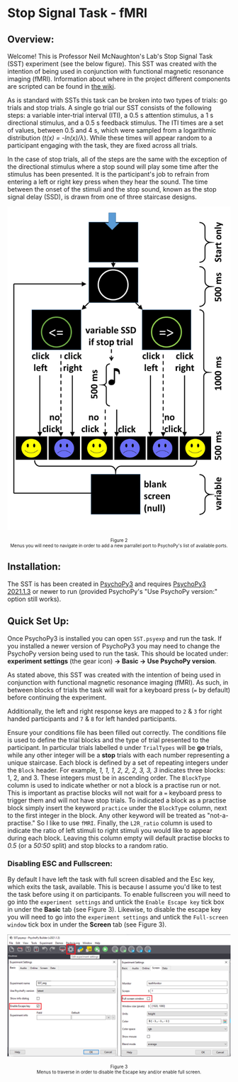 # Stop Signal Task - fMRI
## Overview:
Welcome! This is Professor Neil McNaughton's Lab's Stop Signal Task (SST) 
experiment (see the below figure). This SST was created with the intention of 
being used in conjunction with functional magnetic resonance imaging (fMRI). 
Information about where in the project different components are scripted 
can be found in [the wiki](https://github.com/Neil-McNaughton-Lab/fMRI-StopSignalTask/wiki).

As is standard with SSTs this task can be broken into two types of trials: 
go trials and stop trials. A single go trial our SST consists of the 
following steps: a variable inter-trial interval (ITI), a 0.5 s attention 
stimulus, a 1 s directional stimulus, and a 0.5 s feedback stimulus. The ITI 
times are a set of values, between 0.5 and 4 s, which were sampled from a 
logarithmic distribution (*t(x) = -ln(x)/λ*). While these times will appear 
random to a participant engaging with the task, they are fixed across all 
trials. 

In the case of stop trials, all of the steps are the same with the exception
of the directional stimulus where a stop sound will play some time after the 
stimulus has been presented. It is the participant's job to refrain from 
entering a left or right key press when they hear the sound. The time between 
the onset of the stimuli and the stop sound, known as the stop signal delay 
(SSD), is drawn from one of three staircase designs.

![SST Flowchart](doc/figures/SST_flow_2021-07-20.png?raw=true "SST flowchart")
<p align="center" style="font-size:10px">
    Figure 2<br />  
    Menus you will need to navigate in order to add a new parrallel port to 
    PsychoPy's list of available ports.
</p>

## Installation:
The SST is has been created in [PsychoPy3](https://www.psychopy.org/) 
and requires [PsychoPy3 2021.1.3](https://github.com/psychopy/psychopy/releases) 
or newer to run (provided PsychoPy's "Use PsychoPy version:" option still works).


## Quick Set Up:
Once PsychoPy3 is installed you can open `SST.psyexp` and run the task. If you 
installed a newer version of PsychoPy3 you may need to change the PsychoPy 
version being used to run the task. This should be located under: 
__experiment settings__ (the gear icon) __-> Basic -> Use PsychoPy version__.

As stated above, this SST was created with the intention of being used in 
conjunction with functional magnetic resonance imaging (fMRI). As such, in 
between blocks of trials the task will wait for a keyboard press (`=` by 
default) before continuing the experiment.

Additionally, the left and right response keys are mapped to `2` & `3` for 
right handed participants and `7` & `8` for left handed participants. 
<!---These can be changed in the code if necessary (see wiki [link]).--->

Ensure your conditions file has been filled out correctly. 
The conditions file is used to define the trial blocks and the type of trial 
presented to the participant. In particular trials labelled `0` under 
`TrialTypes` will be __go__ trials, while any other integer will be a __stop__ 
trials with each number representing a unique staircase. Each block is defined 
by a set of repeating integers under the `Block` header. For example, 
*1, 1, 1, 2, 2, 2, 3, 3, 3* indicates three blocks: 1, 2, and 3. These integers 
must be in ascending order. The `BlockType` column is used to indicate whether 
or not a block is a practise run or not. This is important as practise blocks
will not wait for a `=` keyboard press to trigger them and will not have stop 
trials. To indicated a block as a practise block simply insert the keyword 
`practice` under the `BlockType` column, next to the first integer in the block.
Any other keyword will be treated as "not-a-practise." So I like to use `fMRI`.
Finally, the `L2R_ratio` column is used to indicate the ratio of left stimuli 
to right stimuli you would like to appear during each block. Leaving this 
column empty will default practise blocks to *0.5* (or a *50:50* split) and 
stop blocks to a random ratio.


### Disabling ESC and Fullscreen:
By default I have left the task with full screen disabled and the Esc key, 
which exits the task, available. This is because I assume you'd like to test 
the task before using it on participants. 
To enable fullscreen you will need to go into the `experiment settings` and 
untick the `Enable Escape key` tick box in under the __Basic__ tab (see 
Figure 3). Likewise, to disable the escape key you will need to go into the 
`experiment settings` and untick the `Full-screen window` tick box in under the 
__Screen__ tab (see Figure 3).

![DisableFSandESC](doc/figures/DisableFSandESC.png?raw=true "Disable Fullscreen and ESC key")
<p align="center" style="font-size:10px">
    Figure 3<br />  
    Menus to traverse in order to disable the Escape key and/or enable full 
    screen.
</p>
